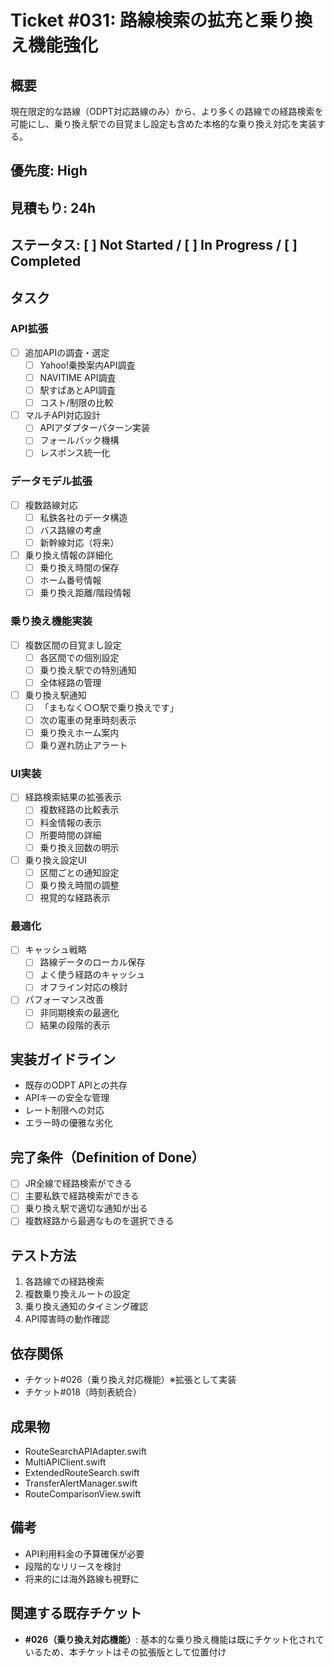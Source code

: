 # Ticket #031: 路線検索の拡充と乗り換え機能強化

## 概要
現在限定的な路線（ODPT対応路線のみ）から、より多くの路線での経路検索を可能にし、乗り換え駅での目覚まし設定も含めた本格的な乗り換え対応を実装する。

## 優先度: High
## 見積もり: 24h
## ステータス: [ ] Not Started / [ ] In Progress / [ ] Completed

## タスク
### API拡張
- [ ] 追加APIの調査・選定
  - [ ] Yahoo!乗換案内API調査
  - [ ] NAVITIME API調査
  - [ ] 駅すぱあとAPI調査
  - [ ] コスト/制限の比較
- [ ] マルチAPI対応設計
  - [ ] APIアダプターパターン実装
  - [ ] フォールバック機構
  - [ ] レスポンス統一化

### データモデル拡張
- [ ] 複数路線対応
  - [ ] 私鉄各社のデータ構造
  - [ ] バス路線の考慮
  - [ ] 新幹線対応（将来）
- [ ] 乗り換え情報の詳細化
  - [ ] 乗り換え時間の保存
  - [ ] ホーム番号情報
  - [ ] 乗り換え距離/階段情報

### 乗り換え機能実装
- [ ] 複数区間の目覚まし設定
  - [ ] 各区間での個別設定
  - [ ] 乗り換え駅での特別通知
  - [ ] 全体経路の管理
- [ ] 乗り換え駅通知
  - [ ] 「まもなく○○駅で乗り換えです」
  - [ ] 次の電車の発車時刻表示
  - [ ] 乗り換えホーム案内
  - [ ] 乗り遅れ防止アラート

### UI実装
- [ ] 経路検索結果の拡張表示
  - [ ] 複数経路の比較表示
  - [ ] 料金情報の表示
  - [ ] 所要時間の詳細
  - [ ] 乗り換え回数の明示
- [ ] 乗り換え設定UI
  - [ ] 区間ごとの通知設定
  - [ ] 乗り換え時間の調整
  - [ ] 視覚的な経路表示

### 最適化
- [ ] キャッシュ戦略
  - [ ] 路線データのローカル保存
  - [ ] よく使う経路のキャッシュ
  - [ ] オフライン対応の検討
- [ ] パフォーマンス改善
  - [ ] 非同期検索の最適化
  - [ ] 結果の段階的表示

## 実装ガイドライン
- 既存のODPT APIとの共存
- APIキーの安全な管理
- レート制限への対応
- エラー時の優雅な劣化

## 完了条件（Definition of Done）
- [ ] JR全線で経路検索ができる
- [ ] 主要私鉄で経路検索ができる
- [ ] 乗り換え駅で適切な通知が出る
- [ ] 複数経路から最適なものを選択できる

## テスト方法
1. 各路線での経路検索
2. 複数乗り換えルートの設定
3. 乗り換え通知のタイミング確認
4. API障害時の動作確認

## 依存関係
- チケット#026（乗り換え対応機能）※拡張として実装
- チケット#018（時刻表統合）

## 成果物
- RouteSearchAPIAdapter.swift
- MultiAPIClient.swift
- ExtendedRouteSearch.swift
- TransferAlertManager.swift
- RouteComparisonView.swift

## 備考
- API利用料金の予算確保が必要
- 段階的なリリースを検討
- 将来的には海外路線も視野に

## 関連する既存チケット
- **#026（乗り換え対応機能）**: 基本的な乗り換え機能は既にチケット化されているため、本チケットはその拡張版として位置付け
